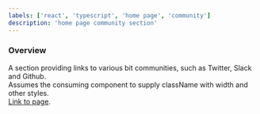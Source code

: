 ```yaml
---
labels: ['react', 'typescript', 'home page', 'community']
description: 'home page community section'
---
```


### Overview
  
A section providing links to various bit communities, such as Twitter, Slack and Github.  
Assumes the consuming component to supply className with width and other styles.  
[Link to page](https://bit.cloud).